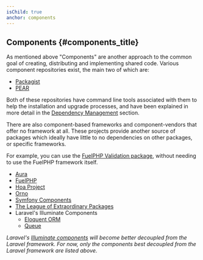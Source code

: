 ```yaml
---
isChild: true
anchor: components
---
```


## Components {#components_title}

As mentioned above "Components" are another approach to the common goal of creating, distributing and implementing shared code. Various
component repositories exist, the main two of which are:

* [Packagist](/#composer_and_packagist)
* [PEAR](/#pear)

Both of these repositories have command line tools associated with them to help the installation and upgrade 
processes, and have been explained in more detail in the [Dependency Management] section.

There are also component-based frameworks and component-vendors that offer no framework at all. These projects provide 
another source of packages which ideally have little to no dependencies on other packages, or specific frameworks.

For example, you can use the [FuelPHP Validation package], without needing to use the FuelPHP framework 
itself.

  [Dependency Management]: /#dependency_management
  [FuelPHP Validation package]: https://github.com/fuelphp/validation

* [Aura](http://auraphp.com/packages/v2)
* [FuelPHP](https://github.com/fuelphp)
* [Hoa Project](https://github.com/hoaproject)
* [Orno](https://github.com/orno)
* [Symfony Components](http://symfony.com/doc/current/components/index.html)
* [The League of Extraordinary Packages](http://thephpleague.com/)
* Laravel's Illuminate Components
    * [Eloquent ORM](https://github.com/illuminate/database)
    * [Queue](https://github.com/illuminate/queue)

_Laravel's [Illuminate components](https://github.com/illuminate) will become better decoupled from the Laravel framework.
For now, only the components best decoupled from the Laravel framework are listed above._
